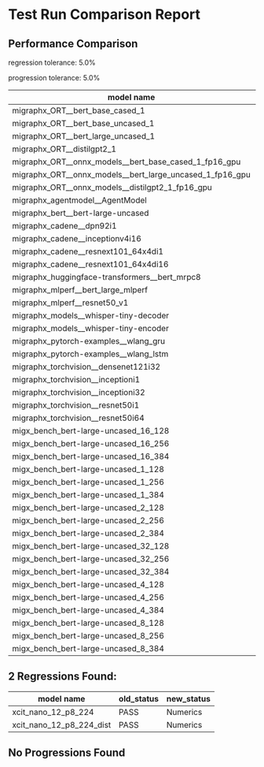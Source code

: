 # Test Run Comparison Report

## Performance Comparison

regression tolerance: 5.0%

progression tolerance: 5.0%

|model name|exit_status|analysis|old_time_ms|new_time_ms|change_ms|percent_change|
|---|---|---|---|---|---|---|
|migraphx_ORT__bert_base_cased_1|PASS|within tol|87.159|87.8673|0.7083|0.81%|
|migraphx_ORT__bert_base_uncased_1|PASS|regression|90.4069|94.9769|4.5701|5.05%|
|migraphx_ORT__bert_large_uncased_1|PASS|progression|318.0841|252.8754|-65.2087|-20.5%|
|migraphx_ORT__distilgpt2_1|PASS|within tol|29.6196|30.3377|0.7181|2.42%|
|migraphx_ORT__onnx_models__bert_base_cased_1_fp16_gpu|Numerics|within tol|86.124|85.3807|-0.7433|-0.86%|
|migraphx_ORT__onnx_models__bert_large_uncased_1_fp16_gpu|Numerics|progression|1549.2265|356.2892|-1192.9373|-77.0%|
|migraphx_ORT__onnx_models__distilgpt2_1_fp16_gpu|Numerics|progression|610.3166|45.8545|-564.4621|-92.49%|
|migraphx_agentmodel__AgentModel|Numerics|regression|1.0897|1.2717|0.182|16.7%|
|migraphx_bert__bert-large-uncased|PASS|within tol|371.8707|372.7585|0.8878|0.24%|
|migraphx_cadene__dpn92i1|PASS|regression|160.677|170.1867|9.5097|5.92%|
|migraphx_cadene__inceptionv4i16|PASS|progression|5838.1713|5484.5281|-353.6432|-6.06%|
|migraphx_cadene__resnext101_64x4di1|PASS|within tol|330.9954|317.2695|-13.7259|-4.15%|
|migraphx_cadene__resnext101_64x4di16|PASS|within tol|5089.6047|4970.1458|-119.4589|-2.35%|
|migraphx_huggingface-transformers__bert_mrpc8|PASS|within tol|398.9091|407.1572|8.2481|2.07%|
|migraphx_mlperf__bert_large_mlperf|Numerics|regression|433.0781|687.8435|254.7654|58.83%|
|migraphx_mlperf__resnet50_v1|PASS|within tol|97.5502|94.7745|-2.7758|-2.85%|
|migraphx_models__whisper-tiny-decoder|PASS|within tol|30.8954|30.6396|-0.2558|-0.83%|
|migraphx_models__whisper-tiny-encoder|Numerics|within tol|178.0937|178.9203|0.8267|0.46%|
|migraphx_pytorch-examples__wlang_gru|PASS|regression|79.2617|84.6017|5.3399|6.74%|
|migraphx_pytorch-examples__wlang_lstm|PASS|progression|48.874|38.782|-10.092|-20.65%|
|migraphx_torchvision__densenet121i32|PASS|within tol|1453.3712|1522.5075|69.1364|4.76%|
|migraphx_torchvision__inceptioni1|PASS|within tol|195.7053|201.2783|5.573|2.85%|
|migraphx_torchvision__inceptioni32|PASS|within tol|5709.5645|5753.5817|44.0171|0.77%|
|migraphx_torchvision__resnet50i1|PASS|within tol|83.8237|83.9635|0.1399|0.17%|
|migraphx_torchvision__resnet50i64|PASS|within tol|5330.6785|5455.5421|124.8636|2.34%|
|migx_bench_bert-large-uncased_16_128|PASS|within tol|2525.1413|2568.6223|43.481|1.72%|
|migx_bench_bert-large-uncased_16_256|PASS|regression|4120.521|4335.8263|215.3052|5.23%|
|migx_bench_bert-large-uncased_16_384|Numerics|within tol|5631.4582|5850.2057|218.7475|3.88%|
|migx_bench_bert-large-uncased_1_128|PASS|within tol|160.4146|163.783|3.3684|2.1%|
|migx_bench_bert-large-uncased_1_256|PASS|within tol|284.8919|272.8447|-12.0472|-4.23%|
|migx_bench_bert-large-uncased_1_384|PASS|within tol|371.2228|387.5216|16.2988|4.39%|
|migx_bench_bert-large-uncased_2_128|PASS|within tol|385.0154|378.3065|-6.7088|-1.74%|
|migx_bench_bert-large-uncased_2_256|PASS|within tol|592.5857|593.9162|1.3305|0.22%|
|migx_bench_bert-large-uncased_2_384|PASS|within tol|836.449|806.5865|-29.8625|-3.57%|
|migx_bench_bert-large-uncased_32_128|PASS|within tol|5100.8826|5151.7546|50.8721|1.0%|
|migx_bench_bert-large-uncased_32_256|PASS|within tol|7853.7232|7942.7228|88.9996|1.13%|
|migx_bench_bert-large-uncased_32_384|Numerics|within tol|11272.7321|11107.4533|-165.2788|-1.47%|
|migx_bench_bert-large-uncased_4_128|PASS|within tol|723.7637|702.4216|-21.3421|-2.95%|
|migx_bench_bert-large-uncased_4_256|PASS|within tol|1113.2305|1093.3279|-19.9026|-1.79%|
|migx_bench_bert-large-uncased_4_384|PASS|within tol|1514.5709|1526.2051|11.6342|0.77%|
|migx_bench_bert-large-uncased_8_128|PASS|regression|1305.6576|1442.3804|136.7228|10.47%|
|migx_bench_bert-large-uncased_8_256|PASS|within tol|2039.7561|2084.1485|44.3924|2.18%|
|migx_bench_bert-large-uncased_8_384|PASS|within tol|2919.4315|2895.0475|-24.384|-0.84%|

## 2 Regressions Found:

|model name|old_status|new_status|
|---|---|---|
|xcit_nano_12_p8_224|PASS|Numerics|
|xcit_nano_12_p8_224_dist|PASS|Numerics|

## No Progressions Found

